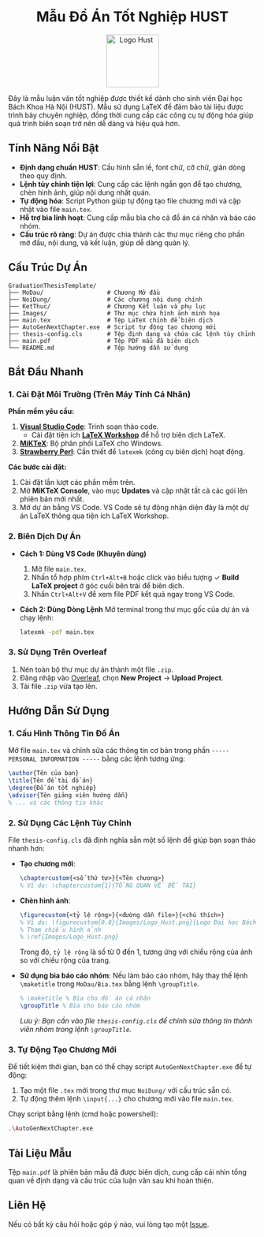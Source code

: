 <h1 align = "center">Mẫu Đồ Án Tốt Nghiệp HUST</h1>
<p align="center">
  <img src="Images/Logo_Hust.png" alt="Logo Hust" width="107"/>
</p>

Đây là mẫu luận văn tốt nghiệp được thiết kế dành cho sinh viên Đại học Bách Khoa Hà Nội (HUST). Mẫu sử dụng LaTeX để đảm bảo tài liệu được trình bày chuyên nghiệp, đồng thời cung cấp các công cụ tự động hóa giúp quá trình biên soạn trở nên dễ dàng và hiệu quả hơn.

## Tính Năng Nổi Bật

- **Định dạng chuẩn HUST**: Cấu hình sẵn lề, font chữ, cỡ chữ, giãn dòng theo quy định.
- **Lệnh tùy chỉnh tiện lợi**: Cung cấp các lệnh ngắn gọn để tạo chương, chèn hình ảnh, giúp nội dung nhất quán.
- **Tự động hóa**: Script Python giúp tự động tạo file chương mới và cập nhật vào file `main.tex`.
- **Hỗ trợ bìa linh hoạt**: Cung cấp mẫu bìa cho cả đồ án cá nhân và báo cáo nhóm.
- **Cấu trúc rõ ràng**: Dự án được chia thành các thư mục riêng cho phần mở đầu, nội dung, và kết luận, giúp dễ dàng quản lý.

## Cấu Trúc Dự Án

```
GraduationThesisTemplate/
├── MoDau/                  # Chương Mở đầu
├── NoiDung/                # Các chương nội dung chính
├── KetThuc/                # Chương Kết luận và phụ lục
├── Images/                 # Thư mục chứa hình ảnh minh họa
├── main.tex                # Tệp LaTeX chính để biên dịch
├── AutoGenNextChapter.exe  # Script tự động tạo chương mới
├── thesis-config.cls       # Tệp định dạng và chứa các lệnh tùy chỉnh
├── main.pdf                # Tệp PDF mẫu đã biên dịch
└── README.md               # Tệp hướng dẫn sử dụng
```

## Bắt Đầu Nhanh

### 1. Cài Đặt Môi Trường (Trên Máy Tính Cá Nhân)

**Phần mềm yêu cầu:**

1.  **[Visual Studio Code](https://code.visualstudio.com/)**: Trình soạn thảo code.
    -   Cài đặt tiện ích **[LaTeX Workshop](https://marketplace.visualstudio.com/items?itemName=James-Yu.latex-workshop)** để hỗ trợ biên dịch LaTeX.
2.  **[MiKTeX](https://miktex.org/download)**: Bộ phân phối LaTeX cho Windows.
3.  **[Strawberry Perl](https://strawberryperl.com/)**: Cần thiết để `latexmk` (công cụ biên dịch) hoạt động.

**Các bước cài đặt:**

1.  Cài đặt lần lượt các phần mềm trên.
2.  Mở **MiKTeX Console**, vào mục **Updates** và cập nhật tất cả các gói lên phiên bản mới nhất.
3.  Mở dự án bằng VS Code. VS Code sẽ tự động nhận diện đây là một dự án LaTeX thông qua tiện ích LaTeX Workshop.

### 2. Biên Dịch Dự Án

-   **Cách 1: Dùng VS Code (Khuyên dùng)**
    1.  Mở file `main.tex`.
    2.  Nhấn tổ hợp phím `Ctrl+Alt+B` hoặc click vào biểu tượng ✓ **Build LaTeX project** ở góc cuối bên trái để biên dịch.
    3.  Nhấn `Ctrl+Alt+V` để xem file PDF kết quả ngay trong VS Code.

-   **Cách 2: Dùng Dòng Lệnh**
    Mở terminal trong thư mục gốc của dự án và chạy lệnh:
    ```bash
    latexmk -pdf main.tex
    ```

### 3. Sử Dụng Trên Overleaf

1.  Nén toàn bộ thư mục dự án thành một file `.zip`.
2.  Đăng nhập vào [Overleaf](https://www.overleaf.com/), chọn **New Project** -> **Upload Project**.
3.  Tải file `.zip` vừa tạo lên.

## Hướng Dẫn Sử Dụng

### 1. Cấu Hình Thông Tin Đồ Án

Mở file `main.tex` và chỉnh sửa các thông tin cơ bản trong phần `----- PERSONAL INFORMATION -----` bằng các lệnh tương ứng:

```latex
\author{Tên của bạn}
\title{Tên đề tài đồ án}
\degree{Đồ án tốt nghiệp}
\advisor{Tên giảng viên hướng dẫn}
% ... và các thông tin khác
```

### 2. Sử Dụng Các Lệnh Tùy Chỉnh

File `thesis-config.cls` đã định nghĩa sẵn một số lệnh để giúp bạn soạn thảo nhanh hơn:

-   **Tạo chương mới**:
    ```latex
    \chaptercustom{<số thứ tự>}{<Tên chương>}
    % Ví dụ: \chaptercustom{1}{TỔNG QUAN VỀ ĐỀ TÀI}
    ```

-   **Chèn hình ảnh**:
    ```latex
    \figurecustom{<tỷ lệ rộng>}{<đường dẫn file>}{<chú thích>}
    % Ví dụ: \figurecustom{0.8}{Images/Logo_Hust.png}{Logo Đại học Bách Khoa Hà Nội}
    % Tham chiếu hình ảnh 
    % \ref{Images/Logo_Hust.png}
    ```
    Trong đó, `tỷ lệ rộng` là số từ 0 đến 1, tương ứng với chiều rộng của ảnh so với chiều rộng của trang.

-   **Sử dụng bìa báo cáo nhóm**:
    Nếu làm báo cáo nhóm, hãy thay thế lệnh `\maketitle` trong `MoDau/Bia.tex` bằng lệnh `\groupTitle`.
    ```latex
    % \maketitle % Bìa cho đồ án cá nhân
    \groupTitle % Bìa cho báo cáo nhóm
    ```
    *Lưu ý: Bạn cần vào file `thesis-config.cls` để chỉnh sửa thông tin thành viên nhóm trong lệnh `\groupTitle`.*

### 3. Tự Động Tạo Chương Mới

Để tiết kiệm thời gian, bạn có thể chạy script `AutoGenNextChapter.exe` để tự động:
1.  Tạo một file `.tex` mới trong thư mục `NoiDung/` với cấu trúc sẵn có.
2.  Tự động thêm lệnh `\input{...}` cho chương mới vào file `main.tex`.

Chạy script bằng lệnh (cmd hoặc powershell):
```bash
.\AutoGenNextChapter.exe
```

## Tài Liệu Mẫu

Tệp `main.pdf` là phiên bản mẫu đã được biên dịch, cung cấp cái nhìn tổng quan về định dạng và cấu trúc của luận văn sau khi hoàn thiện.

## Liên Hệ

Nếu có bất kỳ câu hỏi hoặc góp ý nào, vui lòng tạo một [Issue](https://github.com/Quanghusst/GraduationThesisTemplate/issues).